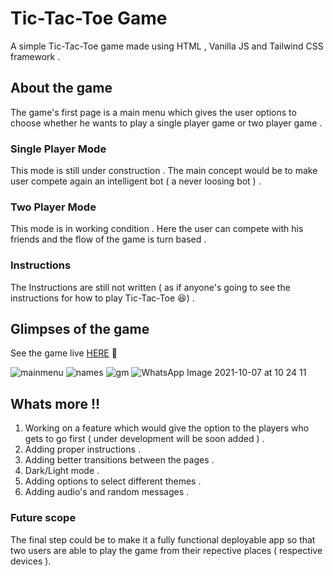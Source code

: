 # Tic-Tac-Toe Game

A simple Tic-Tac-Toe game made using HTML , Vanilla JS and Tailwind CSS framework .

## About the game

The game's first page is a main menu which gives the user options to choose whether he wants to play a single player game or two player game .

### Single Player Mode

This mode is still under construction . The main concept would be to make user compete again an intelligent bot ( a never loosing bot ) .

### Two Player Mode

This mode is in working condition . Here the user can compete with his friends and the flow of the game is turn based .


### Instructions

The Instructions are still not written ( as if anyone's going to see the instructions for how to play Tic-Tac-Toe :laughing:) .

## Glimpses of the game

See the game live [HERE](https://aayushsrivastava9760.github.io/TicTacToebyAayush.github.io/) :love_you_gesture:

![mainmenu](https://user-images.githubusercontent.com/81965095/136322586-7817a277-e405-45ec-b42a-0d1630395fcd.jpeg)
![names](https://user-images.githubusercontent.com/81965095/136322645-2d8dd4bb-e79c-465e-b383-363cacd70518.jpeg)
![gm](https://user-images.githubusercontent.com/81965095/136322673-26e9c560-3777-4475-b3b9-8eaa7eb339f9.jpeg)
![WhatsApp Image 2021-10-07 at 10 24 11](https://user-images.githubusercontent.com/81965095/136322700-8388ceb0-df3b-4e2f-84e2-58386d6d98a1.jpeg)

## Whats more !!

1. Working on a feature which would give the option to the players who gets to go first ( under development will be soon added ) .
2. Adding proper instructions .
3. Adding better transitions between the pages .
4. Dark/Light mode .
5. Adding options to select different themes .
6. Adding audio's and random messages .

### Future scope 

The final step could be to make it a fully functional deployable app so that two users are able to play the game from their repective places ( respective devices ).
